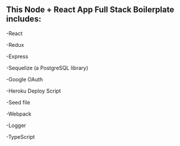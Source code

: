 ## This Node + React App Full Stack Boilerplate includes:
-React

-Redux

-Express

-Sequelize (a PostgreSQL library)

-Google OAuth

-Heroku Deploy Script

-Seed file

-Webpack

-Logger

-TypeScript
